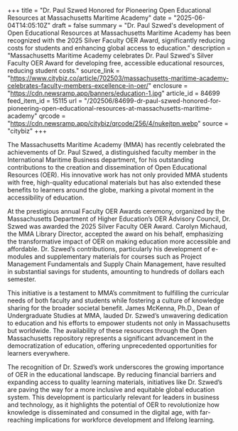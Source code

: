 +++
title = "Dr. Paul Szwed Honored for Pioneering Open Educational Resources at Massachusetts Maritime Academy"
date = "2025-06-04T14:05:10Z"
draft = false
summary = "Dr. Paul Szwed's development of Open Educational Resources at Massachusetts Maritime Academy has been recognized with the 2025 Silver Faculty OER Award, significantly reducing costs for students and enhancing global access to education."
description = "Massachusetts Maritime Academy celebrates Dr. Paul Szwed's Silver Faculty OER Award for developing free, accessible educational resources, reducing student costs."
source_link = "https://www.citybiz.co/article/702503/massachusetts-maritime-academy-celebrates-faculty-members-excellence-in-oer/"
enclosure = "https://cdn.newsramp.app/banners/education-1.jpg"
article_id = 84699
feed_item_id = 15115
url = "/202506/84699-dr-paul-szwed-honored-for-pioneering-open-educational-resources-at-massachusetts-maritime-academy"
qrcode = "https://cdn.newsramp.app/citybiz/qrcode/256/4/nukejtpn.webp"
source = "citybiz"
+++

<p>The Massachusetts Maritime Academy (MMA) has recently celebrated the achievements of Dr. Paul Szwed, a distinguished faculty member in the International Maritime Business department, for his outstanding contributions to the creation and dissemination of Open Educational Resources (OER). His innovative work has not only provided MMA students with free, high-quality educational materials but has also extended these benefits to learners around the globe, marking a pivotal moment in the accessibility of education.</p><p>At the prestigious annual Faculty OER Awards ceremony, organized by the Massachusetts Department of Higher Education’s OER Advisory Council, Dr. Szwed was awarded the 2025 Silver Faculty OER Award. Carolyn Michaud, the MMA Library Director, accepted the award on his behalf, emphasizing the transformative impact of OER on making education more accessible and affordable. Dr. Szwed’s contributions, particularly his development of e-modules and supplementary materials for courses such as Project Management Fundamentals and Supply Chain Management, have resulted in substantial savings for students, amounting to hundreds of dollars each semester.</p><p>This initiative is a testament to MMA’s commitment to fulfilling the curricular needs of both faculty and students while fostering a culture of knowledge sharing for the broader societal benefit. James McKenna, Ph.D., Dean of Undergraduate Studies at MMA, lauded Dr. Szwed’s unwavering dedication to education and his efforts to empower students not only in Massachusetts but worldwide. The availability of these resources through the Open Massachusetts repository represents a significant advancement in the democratization of education, offering unprecedented opportunities for learners everywhere.</p><p>The recognition of Dr. Szwed’s work underscores the growing importance of OER in the educational landscape. By reducing financial barriers and expanding access to quality learning materials, initiatives like Dr. Szwed’s are paving the way for a more inclusive and equitable global education system. This development is particularly relevant for leaders in business and technology, as it highlights the potential of OER to revolutionize how knowledge is disseminated and consumed in the digital age, with far-reaching implications for workforce development and lifelong learning.</p>